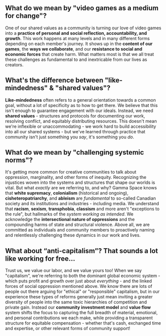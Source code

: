 ## What do we mean by "video games as a medium for change"?

One of our shared values as a community is turning our love of video games into a **practice of personal and social reflection, accountability, and growth**. This work happens at many levels and in many different forms depending on each member's journey. It shows up in the **content of our games**, the **ways we collaborate**, and our **resistance to social and economic forces** that create harm. What matters most is that we all treat these challenges as fundamental to and inextricable from our lives as creators.

## What's the difference between "like-mindedness" & "shared values"?

**Like-mindedness** often refers to a general orientation towards a common goal, without a lot of specificity as to how to get there. We believe that this isn't enough to guarantee engagement with our ideals. Instead, we need **shared values** - structures and protocols for documenting our work, resolving conflict, and equitably distributing resources. This doesn't mean we're inflexible or unaccommodating - we work hard to build accessibility into all our shared systems - but we've learned through practice that community isn't just something you _say_, it's something you _do_.

## What do we mean by "challenging systemic norms"?

It's getting more common for creative communities to talk about oppression, marginality, and other forms of inequity. Recognizing the injustices woven into the systems and structures that shape our worlds is vital. But what _exactly_ are we referring to, and why? Gamma Space knows that **white supremacy**, **colonialism** (historical and ongoing), **cisheteropatriarchy**, and **ableism** are _fundamental_ to so-called Canadian society and its institutions and industries - including media. We understand that **racism**, **sexism**, **transphobia**, **classism** and more aren't "exceptions to the rule", but hallmarks of the _system working as intended_. We acknowledge the **intersectional nature of oppressions** and the compounding harms of state and structural violence. Above all, we are committed as individuals and community members to proactively naming and relentlessly challenging these dynamics in our work and lives.

## What about “anti-capitalism”? That sounds a lot like working for free...

Trust us, we value our labor, and we value yours too! When we say "capitalism", we're referring to both the dominant global economic system - which puts profit and growth over just about _everything_ - and the linked forces of social oppression mentioned above. We know there are lots of people out there arguing for "ethical" or "responsible" capitalism, but in our experience these types of reforms generally just mean inviting a greater diversity of people into the same toxic hierarchies of competition and private gain. Instead our **community investment model** and **value flow** system shifts the focus to capturing the full breadth of material, emotional, and personal contributions we each make, while providing a transparent structure for equitable compensation - whether that's cash, exchanged time and expertise, or other relevant forms of community support!